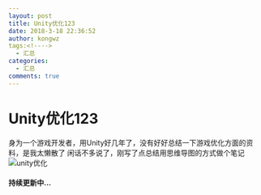 ```yaml
---
layout: post
title: Unity优化123
date: 2018-3-18 22:36:52
author: kongwz
tags:<!---->
  - 汇总
categories:
  - 汇总
comments: true
---
```


# Unity优化123
身为一个游戏开发者，用Unity好几年了，没有好好总结一下游戏优化方面的资料，是我太懒散了
闲话不多说了，刚写了点总结用思维导图的方式做个笔记
![unity优化](http://ophmqxrq8.bkt.clouddn.com/Unity%E4%BC%98%E5%8C%96.png)

#### 持续更新中...




